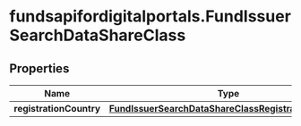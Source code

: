 # fundsapifordigitalportals.FundIssuerSearchDataShareClass

## Properties

Name | Type | Description | Notes
------------ | ------------- | ------------- | -------------
**registrationCountry** | [**FundIssuerSearchDataShareClassRegistrationCountry**](FundIssuerSearchDataShareClassRegistrationCountry.md) |  | [optional] 


